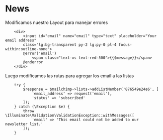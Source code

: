 # News

Modificamos nuestro Layout para manejar errores

```
    <div>
        <input id="email" name="email" type="text" placeholder="Your email address"
        class="lg:bg-transparent py-2 lg:py-0 pl-4 focus-within:outline-none">
        @error('email')
            <span class="text-xs text-red-500">{{$message}}</span>
        @enderror
    </div>
```

Luego modificamos las rutas para agregar los email a las listas

```
    try {
        $response = $mailchimp->lists->addListMember('876549e24e6', [
            'email_address' => request('email'),
            'status' => 'subscribed'
        ]);
    } catch (\Exception $e) {
        throw \Illuminate\Validation\ValidationException::withMessages([
            'email' => 'This email could not be added to our newsletter list.'
        ]);
    }
```
